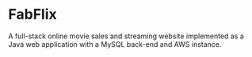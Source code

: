 # FabFlix
A full-stack online movie sales and streaming website implemented as a Java web application with a MySQL back-end and AWS instance.

